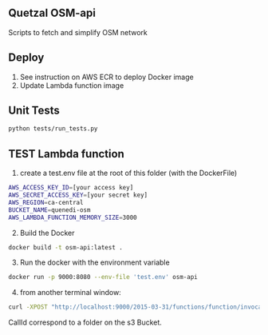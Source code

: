 ## Quetzal OSM-api

Scripts to fetch and simplify OSM network


## Deploy

1) See instruction on AWS ECR to deploy Docker image
2) Update Lambda function image

## Unit Tests

```bash
python tests/run_tests.py
``` 

## TEST Lambda function

1) create a test.env file at the root of this folder (with the DockerFile)
```bash
AWS_ACCESS_KEY_ID=[your access key]
AWS_SECRET_ACCESS_KEY=[your secret key]
AWS_REGION=ca-central
BUCKET_NAME=quenedi-osm
AWS_LAMBDA_FUNCTION_MEMORY_SIZE=3000
```
2) Build the Docker
```bash
docker build -t osm-api:latest .

```
3) Run the docker with the environment variable
```bash
docker run -p 9000:8080 --env-file 'test.env' osm-api 
```
4) from another terminal window:
```bash
curl -XPOST "http://localhost:9000/2015-03-31/functions/function/invocations" -d "{\"bbox\":[45.436521914253944,-73.79789929568945,45.59889118488431,-73.46685884481215],\"highway\":[\"motorway\",\"motorway_link\",\"trunk\",\"trunk_link\",\"primary\",\"primary_link\",\"secondary\",\"secondary_link\",\"cycleway\"],\"callID\":\"test\",\"elevation\":true}"
```


CallId correspond to a folder on the s3 Bucket.

